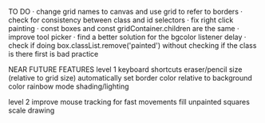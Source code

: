 TO DO
· change grid names to canvas and use grid to refer to borders
· check for consistency between class and id selectors
· fix right click painting
· const boxes and const gridContainer.children are the same
· improve tool picker
· find a better solution for the bgcolor listener delay
· check if doing box.classList.remove('painted') without checking if the class is there first is bad practice

NEAR FUTURE FEATURES
level 1
keyboard shortcuts
eraser/pencil size (relative to grid size)
automatically set border color relative to background color
rainbow mode
shading/lighting

level 2
improve mouse tracking for fast movements
fill unpainted squares
scale drawing